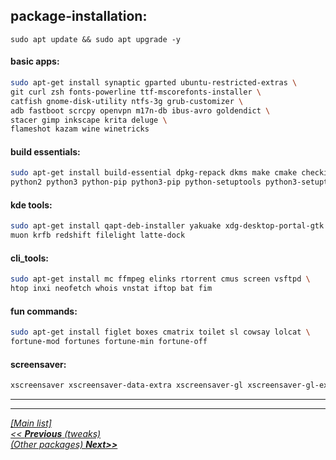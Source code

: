 ## package-installation:

`sudo apt update && sudo apt upgrade -y`

#### basic apps:
```sh
sudo apt-get install synaptic gparted ubuntu-restricted-extras \
git curl zsh fonts-powerline ttf-mscorefonts-installer \
catfish gnome-disk-utility ntfs-3g grub-customizer \
adb fastboot scrcpy openvpn m17n-db ibus-avro goldendict \
stacer gimp inkscape krita deluge \
flameshot kazam wine winetricks
```

#### build essentials:
```sh
sudo apt-get install build-essential dpkg-repack dkms make cmake checkinstall \
python2 python3 python-pip python3-pip python-setuptools python3-setuptools python-wheel-common
```
#### kde tools:
```sh
sudo apt-get install qapt-deb-installer yakuake xdg-desktop-portal-gtk xdg-desktop-portal-kde \
muon krfb redshift filelight latte-dock
```
#### cli_tools:
```sh
sudo apt-get install mc ffmpeg elinks rtorrent cmus screen vsftpd \
htop inxi neofetch whois vnstat iftop bat fim
```
#### fun commands:
```sh
sudo apt-get install figlet boxes cmatrix toilet sl cowsay lolcat \
fortune-mod fortunes fortune-min fortune-off
```
#### screensaver:
```sh
xscreensaver xscreensaver-data-extra xscreensaver-gl xscreensaver-gl-extra 
```
  
 
--------------------------------------------------------------------- 
--------------------------------------------------------------------- 
  [_[Main list]_](../README.md)  
[*<< __Previous__ (tweaks)*](tweaks.md)  
[*(Other packages) __Next>>__*](other-packages.md)  
